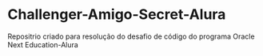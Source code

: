 # Challenger-Amigo-Secret-Alura
Repositrio criado para resolução do desafio de código do programa Oracle Next Education-Alura
